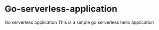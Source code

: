 # Go-serverless-application
Go serverless application
This is a simple go serverless hello application
